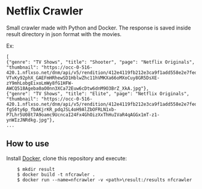 # Netflix Crawler

Small crawler made with Python and Docker. The response is saved inside result directory in json format with the movies.

Ex: 
```
[
{"genre": "TV Shows", "title": "Shooter", "page": "Netflix Originals", "thumbnail": "https://occ-0-516-420.1.nflxso.net/dnm/api/v5/rendition/412e4119fb212e3ca9f1add558e2e7fed42f8fb4/AAAABeJudc4EH-VTvKy92phX_GAEFmHRhewSD1HblwZhc11hVMKXa66oMXoCuy8GR5DsXE-zY9mhLobgEixoLmWy8fG1HFW-AWCQ518Ageba0aO0nn3XCa72Euw6cDtw6dnM9O3BrZ_XkA.jpg"},
{"genre": "TV Shows", "title": "Elite", "page": "Netflix Originals", "thumbnail": "https://occ-0-516-420.1.nflxso.net/dnm/api/v5/rendition/412e4119fb212e3ca9f1add558e2e7fed42f8fb4/AAAABZqhOQxN6vDzJV66iPMlnNTnYyVJ-fgS6ty6p_fbAKjrKR_pdqJSL4oH9AlZbOFRLN1xb-P7Lhr5U08t7A9oamc9UcncaI24Fx4GhOizXxThHuIVaR4qAGGx1mT-z1-ynWIzJNRdkg.jpg"},
...
```


## How to use

Install [Docker](https://www.docker.com/get-started), clone this repository and execute:

```
	$ mkdir result
	$ docker build -t nfcrawler .
    $ docker run --name=nfcrawler -v <path>\result:/results nfcrawler
```
